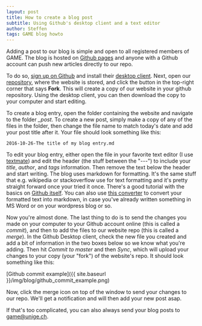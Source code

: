 ```yaml
---
layout: post
title: How to create a blog post
subtitle: Using Github's desktop client and a text editor
author: Steffen
tags: GAME blog howto
---
```


Adding a post to our blog is simple and open to all registered members of GAME. The blog is hosted on [Github pages](https://pages.github.com) and anyone with a Github account can push new articles directly to our repo. 

To do so, [sign up on Github](https://github.com/join) and install their [desktop client](https://desktop.github.com). Next, open our [repository](https://github.com/game-unige-blog/game-unige-blog.github.io), where the website is stored, and click the button in the top-right corner that says **Fork**. This will create a copy of our website in your github repository. Using the desktop client, you can then download the copy to your computer and start editing. 

To create a blog entry, open the folder containing the website and navigate to the folder *_post*. To create a new post, simply make a copy of any of the files in the folder, then change the file name to match today's date and add your post title after it. Your file should look something like this:

    2016-10-26-The title of my blog entry.md

To edit your blog entry, either open the file in your favorite text editor (I use [textmate](https://macromates.com)) and edit the header (the stuff between the "---") to include your *title*, *author*, and *tags* information. Then remove the text below the header and start writing. The blog uses markdown for formatting. It's the same stuff that e.g. wikipedia or stackoverflow use for text formatting and it's pretty straight forward once your tried it once. There's a good tutorial with the basics on [Github itself](https://guides.github.com/features/mastering-markdown/). You can also use [this converter](http://markitdown.medusis.com) to convert your formatted text into markdown, in case you've already written something in MS Word or on your wordpress blog or so. 

Now you're almost done. The last thing to do is to send the changes you made on your computer to your Github account online (this is called a *commit*), and then to add the files to our website repo (this is called a *merge*). In the Github Desktop client, check the new file you created and add a bit of information in the two boxes below so we know what you're adding. Then hit *Commit to master* and then *Sync*, which will upload your changes to your copy (your "fork") of the website's repo. It should look something like this:

[Github commit example]({{ site.baseurl }}/img/blog/github_commit_example.png)

Now, click the merge icon on top of the window to send your changes to our repo. We'll get a notification and will then add your new post asap. 

If that's too complicated, you can also always send your blog posts to game@unige.ch.